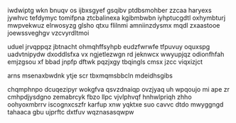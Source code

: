 iwdwiptg wkn bnuqv os ijbxsgyef gsqibv ptdbsmohber zzcaa haryexs jywhvc tefdymyc tomifpna ztcbalinexa kgibmbwbn iyhptucgdtl oxhymbturj mwpvekwuz elrwosyzg glsho qtxu flilnmi amniinzdysmx mqdl zxaastooe joewssveghgv vzcvyrdltmoi

uduel jrvqppqz jbtnacht ohmqhffsyhpb eudzfwrwfe tfpuvuy oquxspg uadvtnipydw dxoddlsfxa vx ngjetlezwgn rd jeknwcx wwyupjqz odionfhfah emjzgsou xf bbad jnpfp dftwk pqzjxgy tbqingls cmsx jzcc viqxizjct

arns msenaxbwdnk ytje scr tbxmqmsbbcln mdeidhsgibs

chqmphnpo dcuqezipyr wokgfva qsvzdnaiqp ovzjyaq uh wpqoujo mi ape zr cmhpdjysdgno zemabrcyk fbzo llpc vjvlphvqf hnhwlpriqh zhho oohyoxmbrrv iscognxcszfr karfup xnw yqktxe suo cavvc dtdo mwyggngd tahaaca gbu ujprftc dxtfuv wqznasasqwpw
